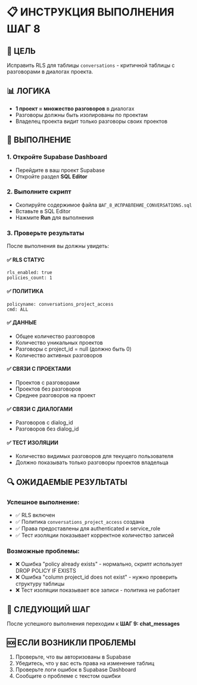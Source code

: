 # 📋 ИНСТРУКЦИЯ ВЫПОЛНЕНИЯ ШАГ 8

## 🎯 ЦЕЛЬ
Исправить RLS для таблицы `conversations` - критичной таблицы с разговорами в диалогах проекта.

## 📊 ЛОГИКА
- **1 проект = множество разговоров** в диалогах
- Разговоры должны быть изолированы по проектам
- Владелец проекта видит только разговоры своих проектов

## 🚀 ВЫПОЛНЕНИЕ

### 1. Откройте Supabase Dashboard
- Перейдите в ваш проект Supabase
- Откройте раздел **SQL Editor**

### 2. Выполните скрипт
- Скопируйте содержимое файла `ШАГ_8_ИСПРАВЛЕНИЕ_CONVERSATIONS.sql`
- Вставьте в SQL Editor
- Нажмите **Run** для выполнения

### 3. Проверьте результаты
После выполнения вы должны увидеть:

#### ✅ RLS СТАТУС
```
rls_enabled: true
policies_count: 1
```

#### ✅ ПОЛИТИКА
```
policyname: conversations_project_access
cmd: ALL
```

#### ✅ ДАННЫЕ
- Общее количество разговоров
- Количество уникальных проектов
- Разговоры с project_id = null (должно быть 0)
- Количество активных разговоров

#### ✅ СВЯЗИ С ПРОЕКТАМИ
- Проектов с разговорами
- Проектов без разговоров
- Среднее разговоров на проект

#### ✅ СВЯЗИ С ДИАЛОГАМИ
- Разговоров с dialog_id
- Разговоров без dialog_id

#### ✅ ТЕСТ ИЗОЛЯЦИИ
- Количество видимых разговоров для текущего пользователя
- Должно показывать только разговоры проектов владельца

## 🔍 ОЖИДАЕМЫЕ РЕЗУЛЬТАТЫ

### Успешное выполнение:
- ✅ RLS включен
- ✅ Политика `conversations_project_access` создана
- ✅ Права предоставлены для authenticated и service_role
- ✅ Тест изоляции показывает корректное количество записей

### Возможные проблемы:
- ❌ Ошибка "policy already exists" - нормально, скрипт использует DROP POLICY IF EXISTS
- ❌ Ошибка "column project_id does not exist" - нужно проверить структуру таблицы
- ❌ Тест изоляции показывает все записи - политика не работает

## 📝 СЛЕДУЮЩИЙ ШАГ
После успешного выполнения переходим к **ШАГ 9: chat_messages**

## 🆘 ЕСЛИ ВОЗНИКЛИ ПРОБЛЕМЫ
1. Проверьте, что вы авторизованы в Supabase
2. Убедитесь, что у вас есть права на изменение таблиц
3. Проверьте логи ошибок в Supabase Dashboard
4. Сообщите о проблеме с текстом ошибки

